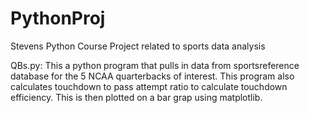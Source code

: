 # PythonProj
Stevens Python Course Project related to sports data analysis

QBs.py:
This a python program that pulls in data from sportsreference database for the 5 NCAA quarterbacks of interest. This program also calculates touchdown to pass attempt ratio to calculate touchdown efficiency. This is then plotted on a bar grap using matplotlib.
